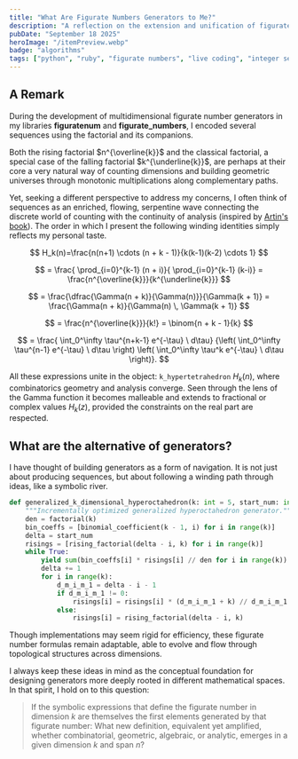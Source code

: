 ```yaml
---
title: "What Are Figurate Numbers Generators to Me?"
description: "A reflection on the extension and unification of figurate numbers within broader mathematical contexts."
pubDate: "September 18 2025"
heroImage: "/itemPreview.webp"
badge: "algorithms"
tags: ["python", "ruby", "figurate numbers", "live coding", "integer sequences", "gamma function"]
---
```


## A Remark

During the development of multidimensional figurate number generators in my libraries **figuratenum** and **figurate_numbers**, I encoded several sequences using the factorial and its companions.

Both the rising factorial $n^{\overline{k}}$ and the classical factorial, a special case of the falling factorial $k^{\underline{k}}$, are perhaps at their core a very natural way of counting dimensions and building geometric universes through monotonic multiplications along complementary paths.

Yet, seeking a different perspective to address my concerns, I often think of sequences as an enriched, flowing, serpentine wave connecting the discrete world of counting with the continuity of analysis (inspired by [Artin's book](https://ncatlab.org/nlab/files/Artin-TheGammaFunction.pdf)).
The order in which I present the following winding identities simply reflects my personal taste.

$$
H_k(n)=\frac{n(n+1) \cdots (n + k - 1)}{k(k-1)(k-2) \cdots 1}
$$

$$
= \frac{ \prod_{i=0}^{k-1} (n + i)}{ \prod_{i=0}^{k-1} (k-i)} =  \frac{n^{\overline{k}}}{k^{\underline{k}}}
$$

$$
= \frac{\dfrac{\Gamma(n + k)}{\Gamma(n)}}{\Gamma(k + 1)} = \frac{\Gamma(n + k)}{\Gamma(n) \, \Gamma(k + 1)}
$$

$$
= \frac{n^{\overline{k}}}{k!}
= \binom{n + k - 1}{k}
$$

$$
 = \frac{ \int_0^\infty \tau^{n+k-1} e^{-\tau} \ d\tau}
{\left( \int_0^\infty \tau^{n-1} e^{-\tau} \ d\tau \right) \left( \int_0^\infty \tau^k e^{-\tau} \ d\tau \right)}.
$$


All these expressions unite in the object: `k_hypertetrahedron` $H_k(n)$, where combinatorics geometry and analysis converge.
Seen through the lens of the Gamma function it becomes malleable and extends to fractional or complex values $H_k(z)$, provided the constraints on the real part are respected.

## What are the alternative of generators?

I have thought of building generators as a form of navigation. It is not just about producing sequences, but about following a winding path through ideas, like a symbolic river.

```py
def generalized_k_dimensional_hyperoctahedron(k: int = 5, start_num: int = 1) -> Generator[int]:
    """Incrementally optimized generalized hyperoctahedron generator."""
    den = factorial(k)
    bin_coeffs = [binomial_coefficient(k - 1, i) for i in range(k)]
    delta = start_num
    risings = [rising_factorial(delta - i, k) for i in range(k)]
    while True:
        yield sum(bin_coeffs[i] * risings[i] // den for i in range(k))
        delta += 1
        for i in range(k):
            d_m_i_m_1 = delta - i - 1
            if d_m_i_m_1 != 0:
                risings[i] = risings[i] * (d_m_i_m_1 + k) // d_m_i_m_1
            else:
                risings[i] = rising_factorial(delta - i, k)
```

Though implementations may seem rigid for efficiency, these figurate number formulas remain adaptable, able to evolve and flow through topological structures across dimensions.

I always keep these ideas in mind as the conceptual foundation for designing generators more deeply rooted in different mathematical spaces. In that spirit, I hold on to this question:

> If the symbolic expressions that define the figurate number in dimension $k$ are themselves the first elements generated by that figurate number:  What new definition, equivalent yet amplified, whether combinatorial, geometric, algebraic, or analytic, emerges in a given dimension $k$ and span $n$?
